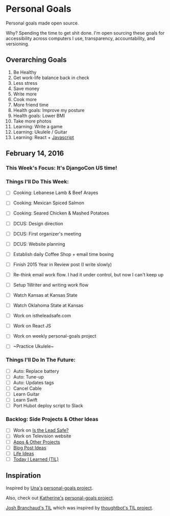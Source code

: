 
# Personal Goals

Personal goals made open source.

Why? Spending the time to get shit done. I'm open sourcing these goals for accessibility across computers I use, transparency, accountability, and versioning.

## Overarching Goals

1. Be Healthy
1. Get work-life balance back in check
1. Less stress
1. Save money
1. Write more
1. Cook more
1. More friend time
1. Health goals: Improve my posture
1. Health goals: Lower BMI
1. Take more photos
1. Learning: Write a game
1. Learning: Ukulele / Guitar
1. Learning: React + [Javascript](https://github.com/getify/You-Dont-Know-JS)

## February 14, 2016

### This Week's Focus: It's DjangoCon US time!

### Things I'll Do This Week:

- [ ] Cooking: Lebanese Lamb & Beef Arayes
- [ ] Cooking: Mexican Spiced Salmon
- [ ] Cooking: Seared Chicken & Mashed Potatoes
- [ ] DCUS: Design direction
- [ ] DCUS: First organizer's meeting
- [ ] DCUS: Website planning
- [ ] Establish daily Coffee Shop + email time boxing
- [ ] Finish 2015 Year in Review post (I write slowly)
- [ ] Re-think email work flow. I had it under control, but now I can't keep up
- [ ] Setup 1Writer and writing work flow
- [ ] Watch Kansas at Kansas State
- [ ] Watch Oklahoma State at Kansas
- [ ] Work on istheleadsafe.com
- [ ] Work on React JS
- [ ] Work on weekly personal-goals project
- [ ] ~Practice Ukulele~


### Things I'll Do In The Future:

- [ ] Auto: Replace battery
- [ ] Auto: Tune-up
- [ ] Auto: Updates tags
- [ ] Cancel Cable
- [ ] Learn Guitar
- [ ] Learn Swift
- [ ] Port Hubot deploy script to Slack

### Backlog: Side Projects & Other Ideas

- [ ] Work on [Is the Lead Safe?](http://www.istheleadsafe.com/)
- [ ] Work on Television website
- [ ] [Apps & Other Projects](ideas/app-ideas.md)
- [ ] [Blog Post Ideas](ideas/blog-ideas.md)
- [ ] [Life Ideas](ideas/life-ideas.md)
- [ ] [Today I Learned (TIL)](til/README.md)

## Inspiration

Inspired by [Una's](https://github.com/una) [personal-goals project](https://github.com/una/personal-goals).

Also, check out [Katherine's](https://github.com/KatherineMichel) [personal-goals project](https://github.com/KatherineMichel/personal-goals).

[Josh Branchaud's TIL](https://github.com/jbranchaud/til) which was inspired by [thoughtbot's TIL project](https://github.com/thoughtbot/til).

